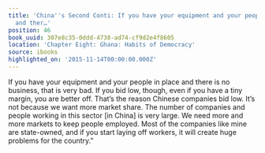 ```yaml
---
title: 'China''s Second Conti: If you have your equipment and your people in place
  and ther…'
position: 46
book_uuid: 307e8c35-0ddd-4738-ad74-cf9d2e4f8605
location: 'Chapter Eight: Ghana: Habits of Democracy'
source: ibooks
highlighted_on: '2015-11-14T00:00:00.000Z'
---
```


If you have your equipment and your people in place and there is no business, that is very bad. If you bid low, though, even if you have a tiny margin, you are better off. That’s the reason Chinese companies bid low. It’s not because we want more market share. The number of companies and people working in this sector [in China] is very large. We need more and more markets to keep people employed. Most of the companies like mine are state-owned, and if you start laying off workers, it will create huge problems for the country.”
